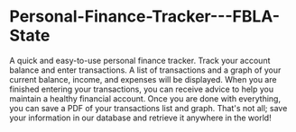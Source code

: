 # Personal-Finance-Tracker---FBLA-State

A quick and easy-to-use personal finance tracker. Track your account balance and enter transactions. A list of transactions and a graph of your current balance, income, and expenses will be displayed. When you are finished entering your transactions, you can receive advice to help you maintain a healthy financial account. Once you are done with everything, you can save a PDF of your transactions list and graph. That's not all; save your information in our database and retrieve it anywhere in the world!
